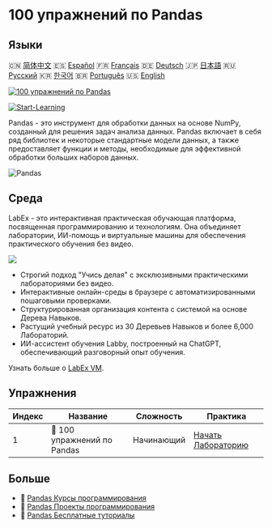 # 100 упражнений по Pandas

## Языки

🇨🇳 [简体中文](README_zh.md) 🇪🇸 [Español](README_es.md) 🇫🇷 [Français](README_fr.md) 🇩🇪 [Deutsch](README_de.md) 🇯🇵 [日本語](README_ja.md) 🇷🇺 [Русский](README_ru.md) 🇰🇷 [한국어](README_ko.md) 🇧🇷 [Português](README_pt.md) 🇺🇸 [English](README.md) 

[![100 упражнений по Pandas](https://cover-creator.labex.io/100-pandas-exercises.png?lang=ru)](https://labex.io/ru/courses/100-pandas-exercises)

[![Start-Learning](https://img.shields.io/badge/Start-Learning-whitesmoke?style=for-the-badge)](https://labex.io/ru/courses/100-pandas-exercises)

Pandas - это инструмент для обработки данных на основе NumPy, созданный для решения задач анализа данных. Pandas включает в себя ряд библиотек и некоторые стандартные модели данных, а также предоставляет функции и методы, необходимые для эффективной обработки больших наборов данных.

![Pandas](https://img.shields.io/badge/Pandas-whitesmoke?style=for-the-badge&logo=pandas)


## Среда

LabEx - это интерактивная практическая обучающая платформа, посвященная программированию и технологиям. Она объединяет лаборатории, ИИ-помощь и виртуальные машины для обеспечения практического обучения без видео.

![](https://tutorial-screenshot.getvm.io/images/vm-1725247253.png)

- Строгий подход "Учись делая" с эксклюзивными практическими лабораториями без видео.
- Интерактивные онлайн-среды в браузере с автоматизированными пошаговыми проверками.
- Структурированная организация контента с системой на основе Дерева Навыков.
- Растущий учебный ресурс из 30 Деревьев Навыков и более 6,000 Лабораторий.
- ИИ-ассистент обучения Labby, построенный на ChatGPT, обеспечивающий разговорный опыт обучения.

Узнать больше о [LabEx VM](https://support.labex.io/using-labex/virtual-machine).

## Упражнения

|   Индекс | Название                    | Сложность   | Практика                                                                                             |
|----------|-----------------------------|-------------|------------------------------------------------------------------------------------------------------|
|        1 | 📖 100 упражнений по Pandas | Начинающий  | <a target='_blank' href='https://labex.io/ru/labs/100-pandas-exercises-20747'>Начать Лабораторию</a> |

## Больше

- 🔗 [Pandas Курсы программирования](https://github.com/labex-labs/awesome-programming-courses)
- 🔗 [Pandas Проекты программирования](https://github.com/labex-labs/awesome-programming-projects)
- 🔗 [Pandas Бесплатные туториалы](https://github.com/labex-labs/pandas-free-tutorials)

